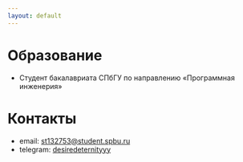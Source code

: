 ```yaml
---
layout: default
---
```


# Образование
- Студент бакалавриата СПбГУ по направлению «Программная инженерия»

# Контакты
- email: st132753@student.spbu.ru
- telegram: [desiredeternityyy](https://t.me/desiredeternityyy)
